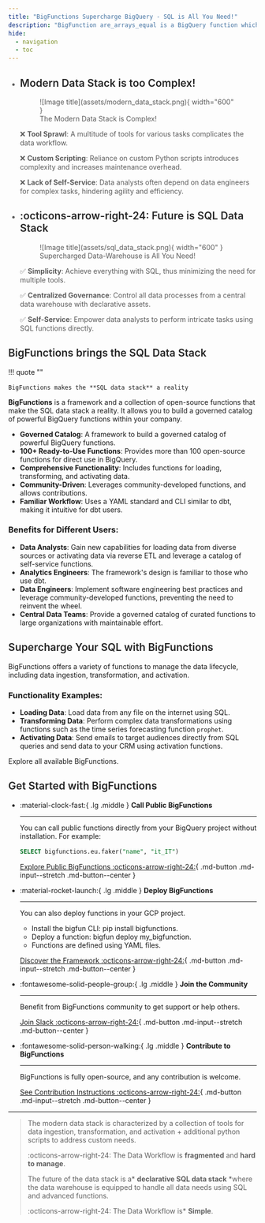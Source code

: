 ```yaml
---
title: "BigFunctions Supercharge BigQuery - SQL is All You Need!"
description: "BigFunction are_arrays_equal is a BigQuery function which Return true if `array1` = `array2`"
hide:
  - navigation
  - toc
---
```



<div class="grid cards no-border" markdown>

-   ## Modern Data Stack is too Complex!

    <figure markdown="span">
        ![Image title](assets/modern_data_stack.png){ width="600" }
        <figcaption>The Modern Data Stack is Complex!</figcaption>
    </figure>

    :x: **Tool Sprawl**: A multitude of tools for various tasks complicates the data workflow.

    :x: **Custom Scripting**: Reliance on custom Python scripts introduces complexity and increases maintenance overhead.

    :x: **Lack of Self-Service**: Data analysts often depend on data engineers for complex tasks, hindering agility and efficiency.



-   ## :octicons-arrow-right-24: Future is SQL Data Stack

    <figure markdown="span">
        ![Image title](assets/sql_data_stack.png){ width="600" }
        <figcaption>Supercharged Data-Warehouse is All You Need!</figcaption>
    </figure>

    :white_check_mark:  **Simplicity**: Achieve everything with SQL, thus minimizing the need for multiple tools.

    :white_check_mark:  **Centralized Governance**: Control all data processes from a central data warehouse with declarative assets.

    :white_check_mark:  **Self-Service**:  Empower data analysts to perform intricate tasks using SQL functions directly.


</div>






## BigFunctions brings the SQL Data Stack


!!! quote ""

    BigFunctions makes the **SQL data stack** a reality


**BigFunctions** is a framework and a collection of open-source functions that make the SQL data stack a reality. It allows you to build a governed catalog of powerful BigQuery functions within your company.

*   **Governed Catalog**: A framework to build a governed catalog of powerful BigQuery functions.
*   **100+ Ready-to-Use Functions**: Provides more than 100 open-source functions for direct use in BigQuery.
*   **Comprehensive Functionality**: Includes functions for loading, transforming, and activating data.
*   **Community-Driven**: Leverages community-developed functions, and allows contributions.
*   **Familiar Workflow**:  Uses a YAML standard and CLI similar to dbt, making it intuitive for dbt users.

### Benefits for Different Users:

*   **Data Analysts**: Gain new capabilities for loading data from diverse sources or activating data via reverse ETL and leverage a catalog of self-service functions.
*   **Analytics Engineers**: The framework's design is familiar to those who use dbt.
*   **Data Engineers**: Implement software engineering best practices and leverage community-developed functions, preventing the need to reinvent the wheel.
*   **Central Data Teams**: Provide a governed catalog of curated functions to large organizations with maintainable effort.



## Supercharge Your SQL with BigFunctions

BigFunctions offers a variety of functions to manage the data lifecycle, including data ingestion, transformation, and activation.

### Functionality Examples:

*   **Loading Data**: Load data from any file on the internet using SQL.
*   **Transforming Data**: Perform complex data transformations using functions such as the time series forecasting function `prophet`.
*   **Activating Data**: Send emails to target audiences directly from SQL queries and send data to your CRM using activation functions.

Explore all available BigFunctions.



## Get Started with BigFunctions


<div class="grid cards" markdown>

-   :material-clock-fast:{ .lg .middle } __Call Public BigFunctions__

    ---

    You can call public functions directly from your BigQuery project without installation. For example:
    ```sql
    SELECT bigfunctions.eu.faker("name", "it_IT")
    ```

    [Explore Public BigFunctions :octicons-arrow-right-24:](bigfunctions){ .md-button .md-input--stretch .md-button--center }


-   :material-rocket-launch:{ .lg .middle } __Deploy BigFunctions__

    ---

    You can also deploy functions in your GCP project.

    - Install the bigfun CLI: pip install bigfunctions.
    - Deploy a function: bigfun deploy my_bigfunction.
    - Functions are defined using YAML files.

    [Discover the Framework :octicons-arrow-right-24:](framework){ .md-button .md-input--stretch .md-button--center }


-   :fontawesome-solid-people-group:{ .lg .middle } __Join the Community__

    ---

    Benefit from BigFunctions community to get support or help others.

    [Join Slack :octicons-arrow-right-24:](https://join.slack.com/t/unytics/shared_invite/zt-1gbv491mu-cs03EJbQ1fsHdQMcFN7E1Q){ .md-button .md-input--stretch .md-button--center }


-   :fontawesome-solid-person-walking:{ .lg .middle } __Contribute to BigFunctions__

    ---

    BigFunctions is fully open-source, and any contribution is welcome.

    [See Contribution Instructions :octicons-arrow-right-24:](CONTRIBUTING){ .md-button .md-input--stretch .md-button--center }

</div>



---

> The modern data stack is characterized by a collection of tools for data ingestion, transformation, and activation + additional python scripts to address custom needs.
>
> :octicons-arrow-right-24: The Data Workflow is **fragmented** and **hard to manage**.
>
> The future of the data stack is a* **declarative SQL data stack** *where the data warehouse is equipped to handle all data needs using SQL and advanced functions.
>
> :octicons-arrow-right-24: The Data Workflow is* **Simple**.
>



<style>
.md-button--center {
    text-align: center;
}

/* .cards.no-border li, .cards.no-border li:hover {
    border: none!important;
} */

h2 {
    font-weight: 600!important;
    color: rgb(38, 38, 38)!important;
}

.cards.no-border li {
    color: rgb(92, 92, 92);
}

.centered-big-message {
    color: rgb(92, 92, 92);
    font-size: 1.2em;
    margin-top: -0.5em;
}

.quote {
    text-align: center;
    font-style: italic;
    /* font-weight: 600!important; */
    font-size: 1.2em!important;
    color: rgb(250, 250, 250)!important;
    /* color: rgb(92, 92, 92)!important; */
    background-color: var(--md-primary-fg-color)!important;
}

</style>
